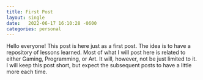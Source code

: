 ```yaml
---
title: First Post
layout: single
date:   2022-06-17 16:10:28 -0600
categories: personal
---
```


Hello everyone! This post is here just as a first post. The idea is to have a repository of lessons learned. Most of what I will post here is related to either Gaming, Programming, or Art. It will, however, not be just limited to it. I will keep this post short, but expect the subsequent posts to have a little more each time.
